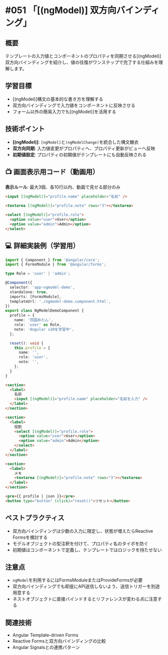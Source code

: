 # #051 「[(ngModel)] 双方向バインディング」

## 概要
テンプレートの入力値とコンポーネントのプロパティを同期させる[(ngModel)]双方向バインディングを紹介し、値の往復がワンステップで完了する仕組みを理解します。

## 学習目標
- [(ngModel)]構文の基本的な書き方を理解する
- 双方向バインディングで入力値をコンポーネントに反映させる
- フォーム以外の簡易入力でも[(ngModel)]を活用する

## 技術ポイント
- **[(ngModel)]**: `[ngModel]`と`(ngModelChange)`を統合した構文糖衣
- **双方向同期**: 入力値変更がプロパティへ、プロパティ更新がビューへ反映
- **初期値設定**: プロパティの初期値がテンプレートにも自動反映される

## 📺 画面表示用コード（動画用）
**表示ルール**: 最大3個、各10行以内、動画で見せる部分のみ

```html
<input [(ngModel)]="profile.name" placeholder="名前" />
```

```html
<textarea [(ngModel)]="profile.note" rows="3"></textarea>
```

```html
<select [(ngModel)]="profile.role">
  <option value="user">User</option>
  <option value="admin">Admin</option>
</select>
```

## 💻 詳細実装例（学習用）
```typescript
import { Component } from '@angular/core';
import { FormsModule } from '@angular/forms';

type Role = 'user' | 'admin';

@Component({
  selector: 'app-ngmodel-demo',
  standalone: true,
  imports: [FormsModule],
  templateUrl: './ngmodel-demo.component.html',
})
export class NgModelDemoComponent {
  profile = {
    name: '四国めたん',
    role: 'user' as Role,
    note: 'Angular v20を学習中',
  };

  reset(): void {
    this.profile = {
      name: '',
      role: 'user',
      note: '',
    };
  }
}
```

```html
<section>
  <label>
    名前
    <input [(ngModel)]="profile.name" placeholder="名前を入力" />
  </label>
</section>

<section>
  <label>
    役割
    <select [(ngModel)]="profile.role">
      <option value="user">User</option>
      <option value="admin">Admin</option>
    </select>
  </label>
</section>

<section>
  <label>
    メモ
    <textarea [(ngModel)]="profile.note" rows="3"></textarea>
  </label>
</section>

<pre>{{ profile | json }}</pre>
<button type="button" (click)="reset()">リセット</button>
```

## ベストプラクティス
- 双方向バインディングは少数の入力に限定し、状態が増えたらReactive Formsを検討する
- モデルオブジェクトの型注釈を付けて、プロパティ名のタイポを防ぐ
- 初期値はコンポーネントで定義し、テンプレートではロジックを持たせない

## 注意点
- `ngModel`を利用するにはFormsModuleまたはProvideFormsが必要
- 双方向バインディングでも即座にAPI送信しないよう、送信トリガーを別途用意する
- ネストオブジェクトに直接バインドするとリファレンスが変わる点に注意する

## 関連技術
- Angular Template-driven Forms
- Reactive Formsと双方向バインディングの比較
- Angular Signalsとの連携パターン
